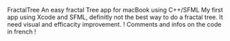 FractalTree
An easy fractal Tree app for macBook using C++/SFML
My first app using Xcode and SFML, definitly not the best way to do a fractal tree.
It need visual and efficacity improvement.
! Comments and infos on the code in french ! 
